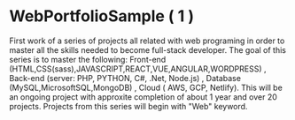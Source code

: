 # WebPortfolioSample ( 1 )
First work of a series of projects all related with web programing in order to master all the skills needed to become full-stack developer. The goal of this series is to master the following: Front-end (HTML,CSS(sass),JAVASCRIPT,REACT,VUE,ANGULAR,WORDPRESS) , Back-end (server: PHP, PYTHON, C#, .Net, Node.js) , Database (MySQL,MicrosoftSQL,MongoDB) , Cloud ( AWS, GCP, Netlify). This will be an ongoing project with approxite completion of about 1 year and over 20 projects. Projects from this series will begin with "Web" keyword.
